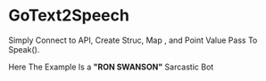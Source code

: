 # GoText2Speech

Simply Connect to API, Create Struc, Map , and Point Value Pass To Speak().

Here The Example Is a **"RON SWANSON"** Sarcastic Bot


